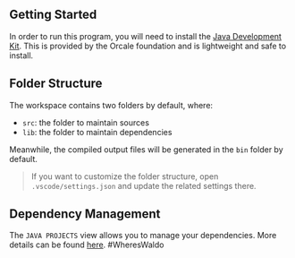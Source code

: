 ## Getting Started

In order to run this program, you will need to install the [Java Development Kit](https://www.oracle.com/java/technologies/downloads/#jdk20-windows).
This is provided by the Orcale foundation and is lightweight and safe to install.


## Folder Structure

The workspace contains two folders by default, where:

- `src`: the folder to maintain sources
- `lib`: the folder to maintain dependencies

Meanwhile, the compiled output files will be generated in the `bin` folder by default.

> If you want to customize the folder structure, open `.vscode/settings.json` and update the related settings there.

## Dependency Management

The `JAVA PROJECTS` view allows you to manage your dependencies. More details can be found [here](https://github.com/microsoft/vscode-java-dependency#manage-dependencies).
#WheresWaldo
